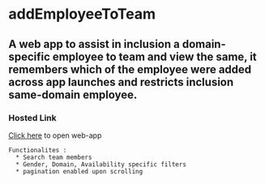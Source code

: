 # addEmployeeToTeam
## A web app to assist in inclusion a domain-specific employee to team and view the same, it remembers which of the employee were added across app launches and restricts inclusion same-domain employee.

### Hosted Link
<a href="https://flutterapps-22.web.app/">Click here</a> to open web-app
```
Functionalites :
  * Search team members
  * Gender, Domain, Availability specific filters
  * pagination enabled upon scrolling
```
